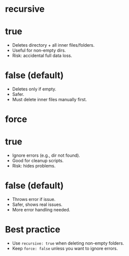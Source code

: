 <!--! Recursive and force  -->
# recursive
# true
  - Deletes directory + all inner files/folders.  
  - Useful for non-empty dirs.  
  - Risk: accidental full data loss.  
# false (default)
  - Deletes only if empty.  
  - Safer.  
  - Must delete inner files manually first.  


# force
# true 
  - Ignore errors (e.g., dir not found).  
  - Good for cleanup scripts.  
  - Risk: hides problems.  
# false (default) 
  - Throws error if issue.  
  - Safer, shows real issues.  
  - More error handling needed.  


# Best practice  
  - Use `recursive: true` when deleting non-empty folders.  
  - Keep `force: false` unless you want to ignore errors.  
